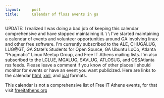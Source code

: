 ```yaml
---
layout:     post
title:      Calendar of floss events in ga
---
```



UPDATE: I realized I was doing a bad job of keeping this calendar comprehensive and have stopped maintaining it.
\\
\\
I've started maintaining a calendar of events and volunteer opportunities around GA involving linux and other free software. I'm currently subscribed to the ALE, CHUGALUG, LUG@GT, GA State's Students for Open Source, GA Ubuntu LoCo, Atlanta "Pragmatic" Linux Meetup Group, and Free IT Athens mailing lists. I'm also subscribed to the LCLUE, MGALUG, SAVLUG, ATLOSUG, and OSSAtlanta rss feeds. Please leave a comment if you know of other places I should monitor for events or have an event you want publicized. Here are links to the calendar [html](http://www.google.com/calendar/embed?src=fa98uo7pfe9m96qhlghm84jg4g%40group.calendar.google.com&ctz=America/New_York),
[xml](http://www.google.com/calendar/feeds/fa98uo7pfe9m96qhlghm84jg4g%40group.calendar.google.com/public/basic), and
[ical](http://www.google.com/calendar/ical/fa98uo7pfe9m96qhlghm84jg4g%40group.calendar.google.com/public/basic.ics) formats.

This calendar is not a comprehensive list of Free IT Athens
events, for that visit [freeitathens.org](http://freeitathens.org)





